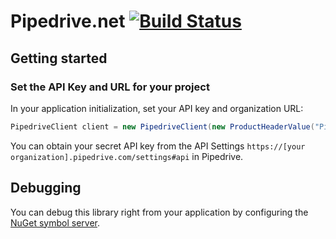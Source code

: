 # Pipedrive.net [![Build Status](https://davidrouyer.visualstudio.com/pipedrive-dotnet/_apis/build/status/DavidRouyer.pipedrive-dotnet?branchName=master)](https://davidrouyer.visualstudio.com/pipedrive-dotnet/_build/latest?definitionId=3&branchName=master)

## Getting started

### Set the API Key and URL for your project

In your application initialization, set your API key and organization URL:

```csharp
PipedriveClient client = new PipedriveClient(new ProductHeaderValue("PipedriveExample"), "[your organization url here]", "[your api key here]");
```

You can obtain your secret API key from the API Settings `https://[your organization].pipedrive.com/settings#api` in Pipedrive.

## Debugging

You can debug this library right from your application by configuring the [NuGet symbol server](https://docs.microsoft.com/en-us/nuget/create-packages/symbol-packages-snupkg#nugetorg-symbol-server).